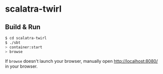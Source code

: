 # scalatra-twirl #

## Build & Run ##

```sh
$ cd scalatra-twirl
$ ./sbt
> container:start
> browse
```

If `browse` doesn't launch your browser, manually open [http://localhost:8080/](http://localhost:8080/) in your browser.
